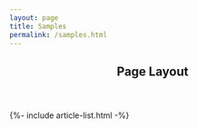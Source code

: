 ```yaml
---
layout: page
title: Samples
permalink: /samples.html
---
```

<div class="layout--articles">
  <section>
    <header><h2>Page Layout</h2></header>
    {%- include article-list.html -%}
  </section>
</div>
